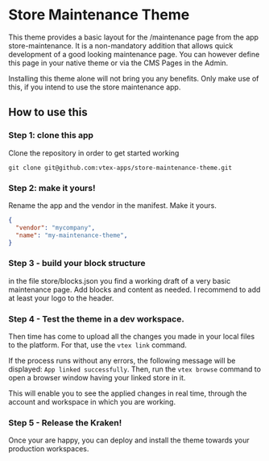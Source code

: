 # Store Maintenance Theme

This theme provides a basic layout for the /maintenance page from the app store-maintenance. It is a non-mandatory addition that allows quick development of a good looking maintenance page. You can however define this page in your native theme or via the CMS Pages in the Admin. 

Installing this theme alone will not bring you any benefits. Only make use of this, if you intend to use the store maintenance app.

## How to use this

### Step 1: clone this app

Clone the repository in order to get started working

```shell
git clone git@github.com:vtex-apps/store-maintenance-theme.git
```


### Step 2: make it yours!
Rename the app and the vendor in the manifest. Make it yours.
```json
{
  "vendor": "mycompany",
  "name": "my-maintenance-theme",
}
```
### Step 3 - build your block structure

in the file store/blocks.json you find a working draft of a very basic maintenance page. Add blocks and content as needed. I recommend to add at least your logo to the header. 


### Step 4 -  Test the theme in a dev workspace.

Then time has come to upload all the changes you made in your local files to the platform. For that, use the `vtex link` command. 

If the process runs without any errors, the following message will be displayed: `App linked successfully`. Then, run the `vtex browse` command to open a browser window having your linked store in it.

This will enable you to see the applied changes in real time, through the account and workspace in which you are working.

### Step 5 - Release the Kraken!

Once your are happy, you can deploy and install the theme  towards your production workspaces.
